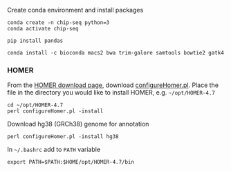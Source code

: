 Create conda environment and install packages

```shell
conda create -n chip-seq python=3
conda activate chip-seq

pip install pandas

conda install -c bioconda macs2 bwa trim-galore samtools bowtie2 gatk4
```

### HOMER

From the [HOMER download page](http://homer.salk.edu/homer/download.html),
download [configureHomer.pl](http://homer.salk.edu/homer/configureHomer.pl).
Place the file in the directory you would like to install HOMER, e.g. `~/opt/HOMER-4.7`

```shell
cd ~/opt/HOMER-4.7
perl configureHomer.pl -install
```

Download hg38 (GRCh38) genome for annotation

```shell
perl configureHomer.pl -install hg38
```

In `~/.bashrc` add to `PATH` variable
```shell
export PATH=$PATH:$HOME/opt/HOMER-4.7/bin
```
